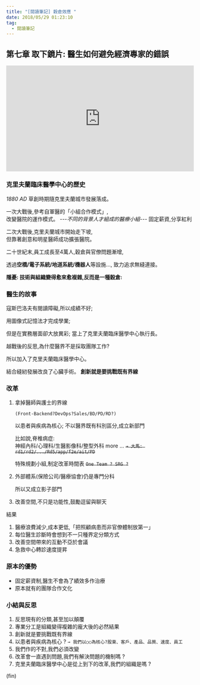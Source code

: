 ```yaml
---
title: "[閱讀筆記] 穀倉效應 "
date: 2018/05/29 01:23:10
tag:
  - 閱讀筆記
---
```


## 第七章 取下鏡片: 醫生如何避免經濟專家的錯誤

<div style="max-width:854px"><div style="position:relative;height:0;padding-bottom:56.25%"><iframe src="https://embed.ted.com/talks/lang/zh-tw/ursus_wehrli_tidies_up_art" width="854" height="480" style="position:absolute;left:0;top:0;width:100%;height:100%" frameborder="0" scrolling="no" allowfullscreen></iframe></div></div>

### 克里夫蘭臨床醫學中心的歷史

*1880 AD*
草創時期隨克里夫蘭城市發展落成。

一次大戰後,參考自軍醫的「小組合作模式」,  
改變醫院的運作模式。
*---不同的背景人才組成的醫療小組---*
固定薪資,分享紅利

二次大戰後,克里夫蘭城市開始走下坡,  
但靠著創意和明星醫師成功擴張醫院。

二十世紀末,員工成長至4萬人,穀倉與官僚問題漸增,

透過**空橋/電子系統/地道系統/機器人**等設施...,
致力追求無縫連接。

**隱憂: 技術與組織變得愈來愈複雜,反而是一種穀倉:**

### 醫生的故事

寇斯巴洛夫有閱讀障礙,所以成績不好;

用圖像式記憶法才完成學業;

但是在實務層面卻大放異彩;
當上了克里夫蘭臨床醫學中心執行長。

越戰後的反思,為什麼醫界不是採取團隊工作?

所以加入了克里夫蘭臨床醫學中心。

結合縫紉發展改良了心臟手術。
**創新就是要挑戰既有界線**

### 改革

1. 拿掉醫師與護士的界線
  
    `(Front-Backend?DevOps?Sales/BD/PD/RD?)`

    以患者與疾病為核心;
    不以醫界既有科別區分,成立新部門

    比如說,脊椎病症:  
    神經內科/心理科/生醫影像科/整型外科 more ...
    ~~`→ 大馬: rd1/rd2/.../Rd5/app/f2e/ait/PD`~~

    特殊規劃小組,制定改革時間表
    ~~`One Team ? SRG ?`~~

2. 外部體系(保險公司/醫療協會)仍是專門分科  

    所以又成立影子部門

3. 改善空間,不只是功能性,鼓勵逗留與聊天

結果

1. 醫療浪費減少,成本更低,「把照顧病患而非官僚體制放第一」
2. 每位醫生診斷時會想到不一只種界定分類方式
3. 改善空間帶來的互動不亞於會議
4. 急救中心轉診速度提昇

### 原本的優勢

- 固定薪資制,醫生不會為了績效多作治療
- 原本就有的團隊合作文化

### 小結與反思 

1. 反思現有的分類,甚至加以顛覆
2. 專業分工是組織變得複雜的龐大後的必然結果
3. 創新就是要挑戰既有界線
4. 以患者與疾病為核心 ?
`→ 我們以○○為核心?股東、客戶、產品、品質、速度、員工`
5. 我們作的不對,我們必須改變
6. 改革會一直遇到問題,我們有解決問題的機制嗎 ?
7. 克里夫蘭臨床醫學中心是從上到下的改革,我們的組織是嗎 ?

(fin)
